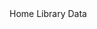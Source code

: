<Breadcrumb>
	<BreadcrumbItem path="/home">Home</BreadcrumbItem>
	<BreadcrumbItem path="/library">Library</BreadcrumbItem>
	<BreadcrumbItem path="/" isActive>Data</BreadcrumbItem>
</Breadcrumb>
